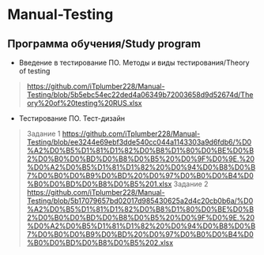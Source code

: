 # Manual-Testing
## Программа обучения/Study program
* Введение в тестирование ПО. Методы и виды тестирования/Theory of testing
> https://github.com/iTplumber228/Manual-Testing/blob/5b5ebc54ec22ded4a06349b72003658d9d52674d/Theory%20of%20testing%20RUS.xlsx
* Тестирование ПО. Тест-дизайн
> Задание 1  https://github.com/iTplumber228/Manual-Testing/blob/ee3244e69ebf3dde540cc044a1143303a9d6fdb6/%D0%A2%D0%B5%D1%81%D1%82%D0%B8%D1%80%D0%BE%D0%B2%D0%B0%D0%BD%D0%B8%D0%B5%20%D0%9F%D0%9E.%20%D0%A2%D0%B5%D1%81%D1%82%20%D0%94%D0%B8%D0%B7%D0%B0%D0%B9%D0%BD%20%D0%97%D0%B0%D0%B4%D0%B0%D0%BD%D0%B8%D0%B5%201.xlsx
> Задание 2 https://github.com/iTplumber228/Manual-Testing/blob/5b17079657bd02017d985430625a2d4c20cb0b6a/%D0%A2%D0%B5%D1%81%D1%82%D0%B8%D1%80%D0%BE%D0%B2%D0%B0%D0%BD%D0%B8%D0%B5%20%D0%9F%D0%9E.%20%D0%A2%D0%B5%D1%81%D1%82%20%D0%94%D0%B8%D0%B7%D0%B0%D0%B9%D0%BD%20%D0%97%D0%B0%D0%B4%D0%B0%D0%BD%D0%B8%D0%B5%202.xlsx

